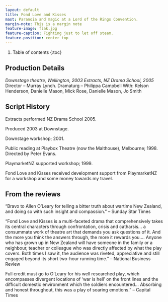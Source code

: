 ```yaml
---
layout: default
title: Fond Love and Kisses
mast: Paranoia and magic at a Lord of the Rings Convention.
margin-note: This is a nargin note
feature-image: flak.jpg
feature-caption: Fighting just to let off steam.
feature-position: center top
---
```



1. Table of contents
{:toc}


## Production Details

_Downstage theatre, Wellington, 2003_
_Extracts, NZ Drama School, 2005_
‍
Director – Murray Lynch.
Dramaturg – Philippa Campbell
With: Kelson Henderson, Danielle Mason, Mick Rose, Danielle Mason, Jo Smith

## Script History
‍Extracts performed NZ Drama School 2005.

Produced 2003 at Downstage.

Downstage workshop; 2001.

Public reading at Playbox Theatre (now the Malthouse), Melbourne; 1998. Directed by Peter Evans.

PlaymarketNZ supported workshop; 1999.

Fond Love and Kisses received development support from PlaymarketNZ for a workshop and some money towards my travel.


## From the reviews

“Bravo to Allen O’Leary for telling a bitter truth about wartime New Zealand, and doing so with such insight and compassion.” – Sunday Star Times

“Fond Love and Kisses is a multi-faceted drama that comprehensively takes its central characters through confrontation, crisis and catharsis… a consummate work of theatre art that demands you ask questions of it. And the more you think the answers through, the more it rewards you…. Anyone who has grown up in New Zealand will have someone in the family or a neighbour, teacher or colleague who was directly affected by what the play covers. Both times I saw it, the audience was riveted, appreciative and still engaged beyond its short two-hour running time.” – National Business Review

Full credit must go to O’Leary for his well researched play, which encompasses divergent locations of ‘war is hell’ on the front lines and the difficult domestic environment which the soldiers encountered… Absorbing and honest throughout, this was a play of soaring emotions.” – Capital Times

